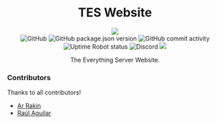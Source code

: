 <div style="text-align:center;">
<h1 align="center">TES Website</h1>

<p align="center">
<a style="display:block" href="https://github.com/onesoft-sudo/tes-website/actions/workflows/build.yml"><img src="https://github.com/onesoft-sudo/tes-website/actions/workflows/build.yml/badge.svg" /></a>
<img alt="GitHub" src="https://img.shields.io/github/license/onesoft-sudo/tes-website?label=License">
<img alt="GitHub package.json version" src="https://img.shields.io/github/package-json/v/onesoft-sudo/tes-website?label=Version">
<img alt="GitHub commit activity" src="https://img.shields.io/github/commit-activity/w/onesoft-sudo/tes-website?label=Commit%20Activity">
<img alt="Uptime Robot status" src="https://img.shields.io/uptimerobot/status/m792861639-9b149e7bffa6eab892f0543e?label=Status">
<img alt="Discord" src="https://img.shields.io/discord/959235580770807898?label=The%20Everything%20Server">
<img src="https://img.shields.io/badge/Conventional%20Commits-1.0.0-%23FE5196?logo=conventionalcommits&logoColor=white)](https://conventionalcommits.org" />
</p>
    
<p align="center">The Everything Server Website.</p>
</div>
 
### Contributors 
Thanks to all contributors!

* [Ar Rakin](https://github.com/virtual-designer)
* [Raúl Aguilar](https://github.com/raulwwq0)
